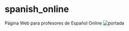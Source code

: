 # spanish_online
Página Web para profesores de Español Online
![portada](https://user-images.githubusercontent.com/74453440/144592150-b60f68be-a89e-4217-91bc-eb0ccbe96d40.jpg)
